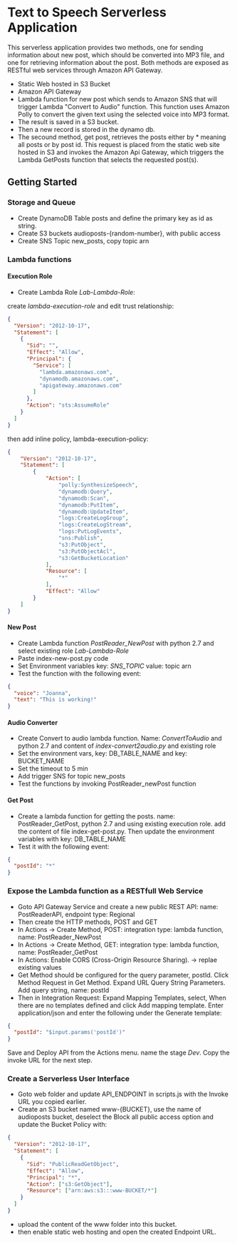 # Text to Speech Serverless Application

This serverless application provides two methods, one for sending information about new post, which should be converted into MP3 file, and one for retrieving information about the post. Both methods are exposed as RESTful web services through Amazon API Gateway.

- Static Web hosted in S3 Bucket
- Amazon API Gateway
- Lambda function for new post which sends to Amazon SNS that will trigger Lambda "Convert to Audio" function. This function uses Amazon Polly to convert the given text using the selected voice into MP3 format.
- The result is saved in a S3 bucket.
- Then a new record is stored in the dynamo db.
- The secound method, get post, retrieves the posts either by \* meaning all posts or by post id. This request is placed from the static web site hosted in S3 and invokes the Amazon Api Gateway, which triggers the Lambda GetPosts function that selects the requested post(s).

## Getting Started

### Storage and Queue

- Create DynamoDB Table posts and define the primary key as id as string.
- Create S3 buckets audioposts-{random-number}, with public access
- Create SNS Topic new_posts, copy topic arn

### Lambda functions

#### Execution Role

- Create Lambda Role _Lab-Lambda-Role_:

create _lambda-execution-role_ and edit trust relationship:

```json
{
  "Version": "2012-10-17",
  "Statement": [
    {
      "Sid": "",
      "Effect": "Allow",
      "Principal": {
        "Service": [
          "lambda.amazonaws.com",
          "dynamodb.amazonaws.com",
          "apigateway.amazonaws.com"
        ]
      },
      "Action": "sts:AssumeRole"
    }
  ]
}
```

then add inline policy, lambda-execution-policy:

```json
{
    "Version": "2012-10-17",
    "Statement": [
        {
            "Action": [
                "polly:SynthesizeSpeech",
                "dynamodb:Query",
                "dynamodb:Scan",
                "dynamodb:PutItem",
                "dynamodb:UpdateItem",
                "logs:CreateLogGroup",
                "logs:CreateLogStream",
                "logs:PutLogEvents",
                "sns:Publish",
                "s3:PutObject",
                "s3:PutObjectAcl",
                "s3:GetBucketLocation"
            ],
            "Resource": [
                "*"
            ],
            "Effect": "Allow"
        }
    ]
}
```

#### New Post

- Create Lambda function _PostReader_NewPost_ with python 2.7 and select existing role _Lab-Lambda-Role_
- Paste index-new-post.py code
- Set Environment variables key: _SNS_TOPIC_ value: topic arn
- Test the function with the following event:

```json
{
  "voice": "Joanna",
  "text": "This is working!"
}
```

#### Audio Converter

- Create Convert to audio lambda function. Name: _ConvertToAudio_ and python 2.7 and content of _index-convert2audio.py_ and existing role
- Set the environment vars, key: DB_TABLE_NAME and key: BUCKET_NAME
- Set the timeout to 5 min
- Add trigger SNS for topic new_posts
- Test the functions by invoking PostReader_newPost function

#### Get Post

- Create a lambda function for getting the posts. name: PostReader_GetPost, python 2.7 and using existing execution role. add the content of file index-get-post.py. Then update the environment variables with key: DB_TABLE_NAME
- Test it with the following event:

```json
{
  "postId": "*"
}
```

### Expose the Lambda function as a RESTfull Web Service

- Goto API Gateway Service and create a new public REST API: name: PostReaderAPI, endpoint type: Regional
- Then create the HTTP methods, POST and GET
- In Actions -> Create Method, POST: integration type: lambda function, name: PostReader_NewPost
- In Actions -> Create Method, GET: integration type: lambda function, name: PostReader_GetPost
- In Actions: Enable CORS (Cross-Origin Resource Sharing). -> replae existing values
- Get Method should be configured for the query parameter, postId. Click Method Request in Get Method. Expand URL Query String Parameters. Add query string, name: postId
- Then in Integration Request: Expand Mapping Templates, select, When there are no templates defined and click Add mapping template. Enter application/json and enter the following under the Generate template:

```json
{
  "postId": "$input.params('postId')"
}
```

Save and Deploy API from the Actions menu. name the stage _Dev_. Copy the invoke URL for the next step.

### Create a Serverless User Interface

- Goto web folder and update API_ENDPOINT in scripts.js with the Invoke URL you copied earlier.
- Create an S3 bucket named www-{BUCKET}, use the name of audioposts bucket, deselect the Block all public access option and update the Bucket Policy with:

```json
{
  "Version": "2012-10-17",
  "Statement": [
    {
      "Sid": "PublicReadGetObject",
      "Effect": "Allow",
      "Principal": "*",
      "Action": ["s3:GetObject"],
      "Resource": ["arn:aws:s3:::www-BUCKET/*"]
    }
  ]
}
```

- upload the content of the www folder into this bucket.
- then enable static web hosting and open the created Endpoint URL.
